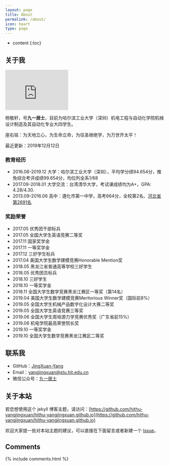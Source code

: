```yaml
---
layout: page
title: About
permalink: /about/
icon: heart
type: page
---
```


* content
{:toc}

## 关于我

<iframe src="https://githubbadge.appspot.com/JingXuan-Yang?s=1" style="border: 0;height: 128px;width: 200px;overflow: hidden;" frameBorder="0"></iframe>

杨敬轩，号**九一居士**，目前为哈尔滨工业大学（深圳）机电工程与自动化学院机械设计制造及其自动化专业大四学生。

座右铭：为天地立心，为生命立命，为往圣继绝学，为万世开太平！

最近更新：2019年12月12日

### 教育经历
* 2016.08-2019.12 大学：哈尔滨工业大学（深圳），平均学分绩94.654分，推免综合考评成绩99.654分，均位列全系1/68
* 2017.09-2018.01 大学交流：台湾清华大学，考试课成绩均为A+，GPA: 4.28/4.30.
* 2013.09-2016.06 高中：遵化市第一中学，高考664分，全校第2名、[河北省第2691名](http://file.hebeea.edu.cn/files/2016/06/20160623095712856.pdf)

### 奖励荣誉
* 2017.05 优秀团干部标兵
* 2017.05 全国大学生英语竞赛二等奖
* 2017.11 国家奖学金
* 2017.11 一等奖学金
* 2017.12 三好学生标兵
* 2017.04 美国大学生数学建模竞赛Honorable Mention奖
* 2018.05 黑龙江省普通高等学校三好学生
* 2018.05 优秀团员标兵
* 2018.10 三好学生
* 2018.10 一等奖学金
* 2018.11 全国大学生数学竞赛黑龙江赛区一等奖（第14名）
* 2019.04 美国大学生数学建模竞赛Meritorious Winner奖（国际前8%）
* 2019.05 全国大学生机械产品数字化设计大赛二等奖
* 2019.05 全国大学生英语竞赛三等奖
* 2019.06 全国大学生周培源力学竞赛优秀奖（广东省前15%）
* 2019.06 机电学院最高荣誉院长奖
* 2019.10 一等奖学金
* 2019.10 全国大学生数学竞赛黑龙江赛区二等奖

## 联系我

* GitHub：[JingXuan-Yang](https://github.com/JingXuan-Yang)
* Email：yangjingxuan@stu.hit.edu.cn
* 微信公众号：[九一居士](http://mp.weixin.qq.com/mp/homepage?__biz=MzU5NzMzOTE5OQ==&hid=1&sn=175e47d89ad31c72d2a762f7c50c0ac2&scene=18#wechat_redirect)

## 关于本站

若您想使用这个 jekyll 博客主题，请访问：[https://github.com/hithu-yangjingxuan/hithu-yangjingxuan.github.io](https://github.com/hithu-yangjingxuan/hithu-yangjingxuan.github.io)

欢迎大家提一些对本站主题的建议，可以直接在下面留言或者新建一个 [Issue](https://github.com/hithu-yangjingxuan/hithu-yangjingxuan.github.io/issues)。

## Comments

{% include comments.html %}
